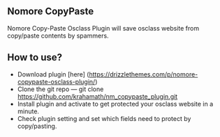 ## Nomore CopyPaste
Nomore Copy-Paste Osclass Plugin will save osclass website from copy/paste contents by spammers. 

## How to use?
* Download plugin [here] (https://drizzlethemes.com/p/nomore-copypaste-osclass-plugin/)
* Clone the git repo — git clone https://github.com/krahamath/nm_copypaste_plugin.git
* Install plugin and activate to get protected your osclass website in a minute. 
* Check plugin setting and set which fields need to protect by copy/pasting.

